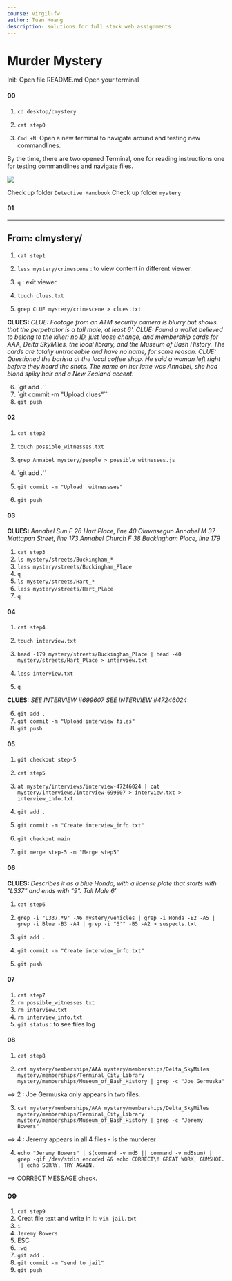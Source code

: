 ```yaml
---
course: virgil-fw
author: Tuan Hoang
description: solutions for full stack web assignments
---
```



# Murder Mystery
Init: Open file README.md
Open your terminal

 
#### 00 
1. `cd desktop/cmystery`
2. `cat step0`

3. `Cmd +N`: Open a new terminal to navigate around and testing new commandlines. 

By the time, there are two opened Terminal, one for reading instructions one for testing commandlines and navigate files.

![](https://i.imgur.com/jPQwZr5.png)


Check up folder `Detective Handbook`
Check up folder `mystery`


#### 01

------
From: clmystery/
------

1. `cat step1`
2. `less mystery/crimescene` : to view content in different viewer.
3. `q` : exit viewer

4. `touch clues.txt`

5. `grep CLUE mystery/crimescene > clues.txt`

**CLUES:**
*CLUE: Footage from an ATM security camera is blurry but shows that the perpetrator is a tall male, at least 6'.
CLUE: Found a wallet believed to belong to the killer: no ID, just loose change, and membership cards for AAA, Delta SkyMiles, the local library, and the Museum of Bash History. The cards are totally untraceable and have no name, for some reason.
CLUE: Questioned the barista at the local coffee shop. He said a woman left right before they heard the shots. The name on her latte was Annabel, she had blond spiky hair and a New Zealand accent.*

6. `git add .``
7. `git commit -m "Upload clues"``
8. `git push` 

#### 02


1. `cat step2`
2. `touch possible_witnesses.txt`
3. `grep Annabel mystery/people > possible_witnesses.js`

4. `git add .``
5. `git commit -m "Upload  witnessses"`
6. `git push`

#### 03

**CLUES:**
*Annabel Sun     F       26      Hart Place, line 40
Oluwasegun Annabel      M       37      Mattapan Street, line 173
Annabel Church  F       38      Buckingham Place, line 179*


1. `cat step3`
2. `ls mystery/streets/Buckingham_*`
3. `less mystery/streets/Buckingham_Place`
4. `q`
5. `ls mystery/streets/Hart_*`
6. `less mystery/streets/Hart_Place`
7. `q`

#### 04


1. `cat step4`
2. `touch interview.txt`
3. `head -179 mystery/streets/Buckingham_Place | head -40 mystery/streets/Hart_Place > interview.txt `

4. `less interview.txt`
5. `q`

**CLUES:**
*SEE INTERVIEW #699607
SEE INTERVIEW #47246024*

6. `git add .`
7. `git commit -m "Upload interview files"`
8. `git push `

#### 05

1. `git checkout step-5`
2. `cat step5`

3. `at mystery/interviews/interview-47246024 | cat mystery/interviews/interview-699607 > interview.txt > interview_info.txt`

4. `git add .` 
5. `git commit -m "Create interview_info.txt"`

6. `git checkout main`
7. `git merge step-5 -m "Merge step5"`

#### 06

**CLUES:**
*Describes it as a blue Honda, with a license plate that starts with "L337" and ends with "9". Tall Male 6'*

1. `cat step6`

2. `grep -i "L337.*9" -A6 mystery/vehicles | grep -i Honda -B2 -A5 | grep -i Blue -B3 -A4 | grep -i "6'" -B5 -A2 > suspects.txt`
3. `git add .` 
4. `git commit -m "Create interview_info.txt"`
5. `git push`

#### 07

1. `cat step7`
2. `rm possible_witnesses.txt`
3. `rm interview.txt`
4. `rm interview_info.txt`
5. `git status` : to see files log

#### 08

1. `cat step8`

2. `cat mystery/memberships/AAA mystery/memberships/Delta_SkyMiles mystery/memberships/Terminal_City_Library mystery/memberships/Museum_of_Bash_History | grep -c "Joe Germuska"`

==> 2 : Joe Germuska only appears in two files.

3. `cat mystery/memberships/AAA mystery/memberships/Delta_SkyMiles mystery/memberships/Terminal_City_Library mystery/memberships/Museum_of_Bash_History | grep -c "Jeremy Bowers"`

==> 4 : Jeremy appears in all 4 files - is the murderer

4. `echo "Jeremy Bowers" | $(command -v md5 || command -v md5sum) | grep -qif /dev/stdin encoded && echo CORRECT\! GREAT WORK, GUMSHOE. || echo SORRY, TRY AGAIN.`

==> CORRECT MESSAGE check.

### 09

1. `cat step9`
2. Creat file text and write in it: `vim jail.txt`
3. `i`
4. `Jeremy Bowers`
5. ESC
6. `:wq`
7. `git add . `
8. `git commit -m "send to jail"`
9. `git push`


